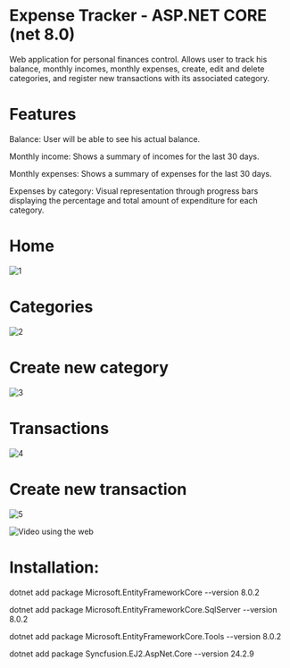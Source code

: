 # Expense Tracker - ASP.NET CORE (net 8.0)

Web application for personal finances control. Allows user to track his balance, monthly incomes, monthly expenses, create, edit and delete categories, and register new transactions with its associated category.

# Features

Balance: User will be able to see his actual balance.

Monthly income: Shows a summary of incomes for the last 30 days.

Monthly expenses: Shows a summary of expenses for the last 30 days.

Expenses by category: Visual representation through progress bars displaying the percentage and total amount of expenditure for each category.




# Home
![1](https://github.com/joaquinn3/ExpenseTracker/assets/162243331/e0eabcdd-9a58-4c4e-8fa0-d845e74d96ba)


# Categories
![2](https://github.com/joaquinn3/ExpenseTracker/assets/162243331/385e4803-37f7-4634-b957-d7444b93201b)


# Create new category
![3](https://github.com/joaquinn3/ExpenseTracker/assets/162243331/3c46fd75-7342-44ba-b1d7-2ac1b13eff80)


# Transactions
![4](https://github.com/joaquinn3/ExpenseTracker/assets/162243331/dc61a253-e562-4e10-9234-f3295a80ad7c)


# Create new transaction
![5](https://github.com/joaquinn3/ExpenseTracker/assets/162243331/60b03f9f-2dff-4d9f-9fbd-4026f9b292af)


![Video using the web](https://www.youtube.com/watch?v=5OPFo3c3lb0&ab_channel=JoaquinSajama)

# Installation:

dotnet add package Microsoft.EntityFrameworkCore --version 8.0.2

dotnet add package Microsoft.EntityFrameworkCore.SqlServer --version 8.0.2

dotnet add package Microsoft.EntityFrameworkCore.Tools --version 8.0.2

dotnet add package Syncfusion.EJ2.AspNet.Core --version 24.2.9

